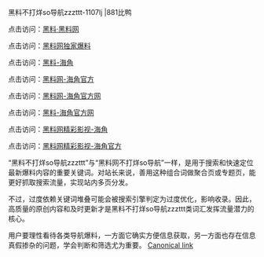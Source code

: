 黑料不打烊so导航zzzttt-1107lj |881比鸭

点击访问：<a href="https://heiliaolvzlu3.pages.dev">黑料·黑料网</a>

点击访问：<a href="https://heiliaoyvnrda.pages.dev">黑料网独家爆料</a>

点击访问：<a href="https://heiliao5s28gk.pages.dev">黑料-海角</a>

点击访问：<a href="https://heiliaoxrq8i9.pages.dev">黑料网-海角官方</a>

点击访问：<a href="https://heiliao9wsbg3.pages.dev">黑料网-海角官方网</a>

点击访问：<a href="https://heiliaoryrhyu.pages.dev">黑料-海角官方网</a>

点击访问：<a href="https://heiliaox6jgh3.pages.dev">黑料网精彩影视-海角</a>

点击访问：<a href="https://heiliaoubleqx.pages.dev">黑料网精彩影视-海角官方</a>

“黑料不打烊so导航zzzttt”与“黑料网不打烊so导航”一样，是用于搜索和快速定位最新爆料内容的重要关键词。对站长来说，善用这种组合词做聚合页或专题页，能更好抓取搜索流量，实现站内多页分发。

不过，过度依赖关键词堆叠可能会被搜索引擎判定为过度优化，影响收录。因此，高质量的原创内容和及时更新才是黑料不打烊so导航zzzttt类词汇发挥流量潜力的核心。

用户要理性看待各类导航爆料，一方面它确实方便信息获取，另一方面也存在信息真假掺杂的问题，学会判断和筛选尤为重要。
[Canonical link]()
